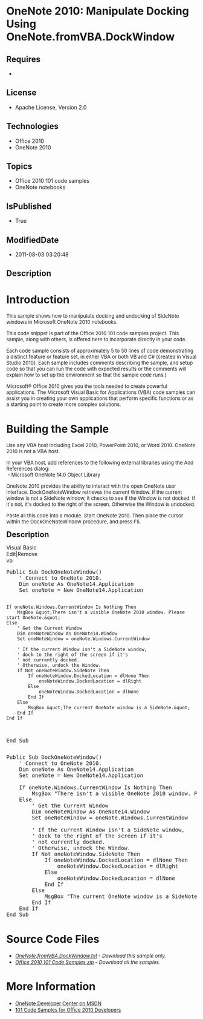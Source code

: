 # OneNote 2010: Manipulate Docking Using OneNote.fromVBA.DockWindow
## Requires
* 
## License
* Apache License, Version 2.0
## Technologies
* Office 2010
* OneNote 2010
## Topics
* Office 2010 101 code samples
* OneNote notebooks
## IsPublished
* True
## ModifiedDate
* 2011-08-03 03:20:48
## Description

<h1>Introduction</h1>
<p><span style="font-size:small">This sample shows how to manipulate docking and undocking of SideNote windows in Microsoft OneNote 2010 notebooks.</span></p>
<p><span style="font-size:small">This code snippet is part of the Office 2010 101 code samples project. This sample, along with others, is offered here to incorporate directly in your code.</span></p>
<p><span style="font-size:small">Each code sample consists of approximately 5 to 50 lines of code demonstrating a distinct feature or feature set, in either VBA or both VB and C# (created in Visual Studio 2010). Each sample includes comments describing the
 sample, and setup code so that you can run the code with expected results or the comments will explain how to set up the environment so that the sample code runs.)</span></p>
<p><span style="font-size:small">Microsoft&reg; Office 2010 gives you the tools needed to create powerful applications. The Microsoft Visual Basic for Applications (VBA) code samples can assist you in creating your own applications that perform specific functions
 or as a starting point to create more complex solutions.</span></p>
<h1><span>Building the Sample</span></h1>
<p><span style="font-size:small">Use any VBA host including Excel 2010, PowerPoint 2010, or Word 2010. OneNote 2010 is not a VBA host.</span></p>
<p><span style="font-size:small">In your VBA host, add references to the following external libraries using the Add References dialog:</span><br>
<span style="font-size:small">&nbsp;- Microsoft OneNote 14.0 Object Library</span></p>
<p><span style="font-size:small">OneNote 2010 provides the ability to interact with the open OneNote user interface. DockOneNoteWindow retrieves the current Window. If the current window is not a SideNote window, it checks to see if the Window is not docked.
 If it's not, it's docked to the right of the screen. Otherwise the Window is undocked.</span></p>
<p><span style="font-size:small">Paste all this code into a module. Start OneNote 2010. Then place the cursor within the DockOneNoteWindow procedure, and press F5.</span></p>
<p><span style="font-size:20px; font-weight:bold">Description</span></p>
<div class="scriptcode">
<div class="pluginEditHolder" pluginCommand="mceScriptCode">
<div class="title"><span>Visual Basic</span></div>
<div class="pluginLinkHolder"><span class="pluginEditHolderLink">Edit</span>|<span class="pluginRemoveHolderLink">Remove</span></div>
<span class="hidden">vb</span>
<pre class="hidden">Public Sub DockOneNoteWindow()
    ' Connect to OneNote 2010.
    Dim oneNote As OneNote14.Application
    Set oneNote = New OneNote14.Application
    
    If oneNote.Windows.CurrentWindow Is Nothing Then
        MsgBox &quot;There isn't a visible OneNote 2010 window. Please start OneNote.&quot;
    Else
        ' Get the Current Window
        Dim oneNoteWindow As OneNote14.Window
        Set oneNoteWindow = oneNote.Windows.CurrentWindow
        
        ' If the current Window isn't a SideNote window,
        ' dock to the right of the screen if it's
        ' not currently docked.
        ' Otherwise, undock the Window.
        If Not oneNoteWindow.SideNote Then
            If oneNoteWindow.DockedLocation = dlNone Then
                oneNoteWindow.DockedLocation = dlRight
            Else
                oneNoteWindow.DockedLocation = dlNone
            End If
        Else
            MsgBox &quot;The current OneNote window is a SideNote.&quot;
        End If
    End If
End Sub</pre>
<div class="preview">
<pre class="vb"><span class="visualBasic__keyword">Public</span>&nbsp;<span class="visualBasic__keyword">Sub</span>&nbsp;DockOneNoteWindow()&nbsp;
&nbsp;&nbsp;&nbsp;&nbsp;<span class="visualBasic__com">'&nbsp;Connect&nbsp;to&nbsp;OneNote&nbsp;2010.</span>&nbsp;
&nbsp;&nbsp;&nbsp;&nbsp;<span class="visualBasic__keyword">Dim</span>&nbsp;oneNote&nbsp;<span class="visualBasic__keyword">As</span>&nbsp;OneNote14.Application&nbsp;
&nbsp;&nbsp;&nbsp;&nbsp;<span class="visualBasic__keyword">Set</span>&nbsp;oneNote&nbsp;=&nbsp;<span class="visualBasic__keyword">New</span>&nbsp;OneNote14.Application&nbsp;
&nbsp;&nbsp;&nbsp;&nbsp;&nbsp;
&nbsp;&nbsp;&nbsp;&nbsp;<span class="visualBasic__keyword">If</span>&nbsp;oneNote.Windows.CurrentWindow&nbsp;<span class="visualBasic__keyword">Is</span>&nbsp;<span class="visualBasic__keyword">Nothing</span>&nbsp;<span class="visualBasic__keyword">Then</span>&nbsp;
&nbsp;&nbsp;&nbsp;&nbsp;&nbsp;&nbsp;&nbsp;&nbsp;MsgBox&nbsp;<span class="visualBasic__string">&quot;There&nbsp;isn't&nbsp;a&nbsp;visible&nbsp;OneNote&nbsp;2010&nbsp;window.&nbsp;Please&nbsp;start&nbsp;OneNote.&quot;</span>&nbsp;
&nbsp;&nbsp;&nbsp;&nbsp;<span class="visualBasic__keyword">Else</span>&nbsp;
&nbsp;&nbsp;&nbsp;&nbsp;&nbsp;&nbsp;&nbsp;&nbsp;<span class="visualBasic__com">'&nbsp;Get&nbsp;the&nbsp;Current&nbsp;Window</span>&nbsp;
&nbsp;&nbsp;&nbsp;&nbsp;&nbsp;&nbsp;&nbsp;&nbsp;<span class="visualBasic__keyword">Dim</span>&nbsp;oneNoteWindow&nbsp;<span class="visualBasic__keyword">As</span>&nbsp;OneNote14.Window&nbsp;
&nbsp;&nbsp;&nbsp;&nbsp;&nbsp;&nbsp;&nbsp;&nbsp;<span class="visualBasic__keyword">Set</span>&nbsp;oneNoteWindow&nbsp;=&nbsp;oneNote.Windows.CurrentWindow&nbsp;
&nbsp;&nbsp;&nbsp;&nbsp;&nbsp;&nbsp;&nbsp;&nbsp;&nbsp;
&nbsp;&nbsp;&nbsp;&nbsp;&nbsp;&nbsp;&nbsp;&nbsp;<span class="visualBasic__com">'&nbsp;If&nbsp;the&nbsp;current&nbsp;Window&nbsp;isn't&nbsp;a&nbsp;SideNote&nbsp;window,</span>&nbsp;
&nbsp;&nbsp;&nbsp;&nbsp;&nbsp;&nbsp;&nbsp;&nbsp;<span class="visualBasic__com">'&nbsp;dock&nbsp;to&nbsp;the&nbsp;right&nbsp;of&nbsp;the&nbsp;screen&nbsp;if&nbsp;it's</span>&nbsp;
&nbsp;&nbsp;&nbsp;&nbsp;&nbsp;&nbsp;&nbsp;&nbsp;<span class="visualBasic__com">'&nbsp;not&nbsp;currently&nbsp;docked.</span>&nbsp;
&nbsp;&nbsp;&nbsp;&nbsp;&nbsp;&nbsp;&nbsp;&nbsp;<span class="visualBasic__com">'&nbsp;Otherwise,&nbsp;undock&nbsp;the&nbsp;Window.</span>&nbsp;
&nbsp;&nbsp;&nbsp;&nbsp;&nbsp;&nbsp;&nbsp;&nbsp;<span class="visualBasic__keyword">If</span>&nbsp;<span class="visualBasic__keyword">Not</span>&nbsp;oneNoteWindow.SideNote&nbsp;<span class="visualBasic__keyword">Then</span>&nbsp;
&nbsp;&nbsp;&nbsp;&nbsp;&nbsp;&nbsp;&nbsp;&nbsp;&nbsp;&nbsp;&nbsp;&nbsp;<span class="visualBasic__keyword">If</span>&nbsp;oneNoteWindow.DockedLocation&nbsp;=&nbsp;dlNone&nbsp;<span class="visualBasic__keyword">Then</span>&nbsp;
&nbsp;&nbsp;&nbsp;&nbsp;&nbsp;&nbsp;&nbsp;&nbsp;&nbsp;&nbsp;&nbsp;&nbsp;&nbsp;&nbsp;&nbsp;&nbsp;oneNoteWindow.DockedLocation&nbsp;=&nbsp;dlRight&nbsp;
&nbsp;&nbsp;&nbsp;&nbsp;&nbsp;&nbsp;&nbsp;&nbsp;&nbsp;&nbsp;&nbsp;&nbsp;<span class="visualBasic__keyword">Else</span>&nbsp;
&nbsp;&nbsp;&nbsp;&nbsp;&nbsp;&nbsp;&nbsp;&nbsp;&nbsp;&nbsp;&nbsp;&nbsp;&nbsp;&nbsp;&nbsp;&nbsp;oneNoteWindow.DockedLocation&nbsp;=&nbsp;dlNone&nbsp;
&nbsp;&nbsp;&nbsp;&nbsp;&nbsp;&nbsp;&nbsp;&nbsp;&nbsp;&nbsp;&nbsp;&nbsp;<span class="visualBasic__keyword">End</span>&nbsp;<span class="visualBasic__keyword">If</span>&nbsp;
&nbsp;&nbsp;&nbsp;&nbsp;&nbsp;&nbsp;&nbsp;&nbsp;<span class="visualBasic__keyword">Else</span>&nbsp;
&nbsp;&nbsp;&nbsp;&nbsp;&nbsp;&nbsp;&nbsp;&nbsp;&nbsp;&nbsp;&nbsp;&nbsp;MsgBox&nbsp;<span class="visualBasic__string">&quot;The&nbsp;current&nbsp;OneNote&nbsp;window&nbsp;is&nbsp;a&nbsp;SideNote.&quot;</span>&nbsp;
&nbsp;&nbsp;&nbsp;&nbsp;&nbsp;&nbsp;&nbsp;&nbsp;<span class="visualBasic__keyword">End</span>&nbsp;<span class="visualBasic__keyword">If</span>&nbsp;
&nbsp;&nbsp;&nbsp;&nbsp;<span class="visualBasic__keyword">End</span>&nbsp;<span class="visualBasic__keyword">If</span>&nbsp;
<span class="visualBasic__keyword">End</span>&nbsp;<span class="visualBasic__keyword">Sub</span></pre>
</div>
</div>
</div>
<h1><span>Source Code Files</span></h1>
<ul>
<li><em><span style="font-size:small"><a id="25983" href="/site/view/file/25983/1/OneNote.fromVBA.DockWindow.txt">OneNote.fromVBA.DockWindow.txt</a>&nbsp;- Download this sample only.</span></em>
</li><li><em><span style="font-size:small"><a id="25984" href="/site/view/file/25984/1/Office%202010%20101%20Code%20Samples.zip">Office 2010 101 Code Samples.zip</a>&nbsp;- Download all the samples.</span><em></em></em>
</li></ul>
<h1>More Information</h1>
<ul>
<li><span style="font-size:small"><a href="http://msdn.microsoft.com/en-us/office/aa905452">OneNote Developer Center on MSDN</a></span>
</li><li><span style="font-size:small"><a href="http://msdn.microsoft.com/en-us/office/hh360994">101 Code Samples for Office 2010 Developers</a></span>
</li></ul>

